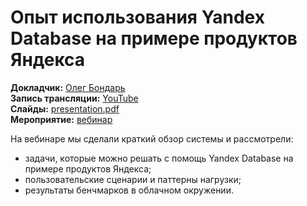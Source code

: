 # Опыт использования Yandex Database на примере продуктов Яндекса

**Докладчик:** [Олег Бондарь](https://www.linkedin.com/in/olegbondar2000)\
**Запись трансляции:** [YouTube](https://www.youtube.com/watch?v=qWqU-R-X3Dc)\
**Слайды:** [presentation.pdf](presentation.pdf)\
**Мероприятие:** [вебинар](https://cloud.yandex.ru/events/23)

На вебинаре мы сделали краткий обзор системы и рассмотрели:

* задачи, которые можно решать с помощь Yandex Database на примере продуктов Яндекса;
* пользовательские сценарии и паттерны нагрузки;
* результаты бенчмарков в облачном окружении.
